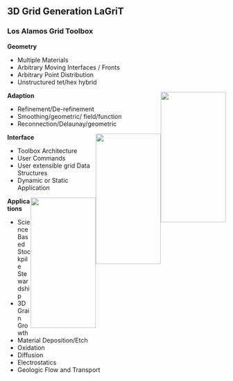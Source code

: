 3D Grid Generation LaGriT
-------------------------

### Los Alamos Grid Toolbox

**Geometry**

 - Multiple Materials 
 - Arbitrary Moving Interfaces / Fronts
 - Arbitrary Point Distribution
 - Unstructured tet/hex hybrid

<img height="300" width="150" style="float: right;" src="https://lanl.github.io/LaGriT/assets/images/trench4-0.jpg">

**Adaption**

 - Refinement/De-refinement
 - Smoothing/geometric/ field/function
 - Reconnection/Delaunay/geometric

<img height="300" width="150" style="float: right;" src="https://lanl.github.io/LaGriT/assets/images/trench4-4.jpg">

**Interface**
 
 - Toolbox Architecture
 - User Commands
 - User extensible grid Data Structures
 - Dynamic or Static Application

<img height="300" width="150" style="float: right;" src="https://lanl.github.io/LaGriT/assets/images/trench4-8.jpg">

**Applications**
 
 - Science Based Stockpile Stewardship
 - 3D Grain Growth
 - Material Deposition/Etch
 - Oxidation
 - Diffusion
 - Electrostatics
 - Geologic Flow and Transport

<div style="text-align: right"> <b Material Deposition </b </div

 

